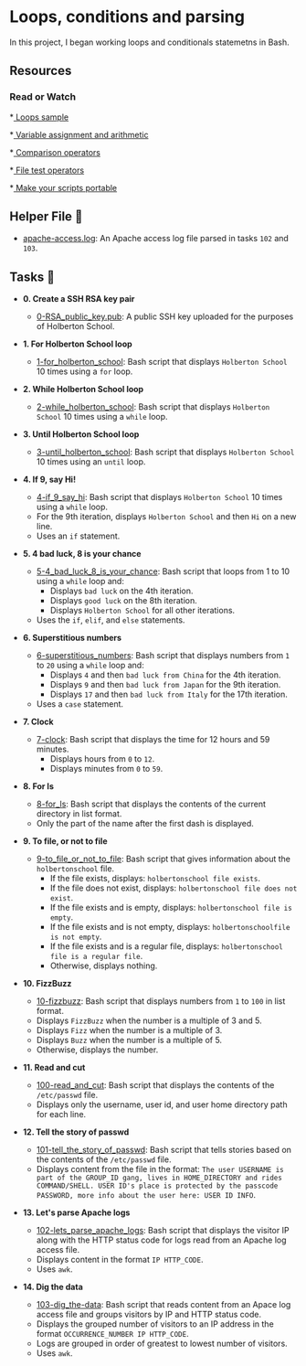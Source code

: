 # Loops, conditions and parsing

In this project, I began working loops and conditionals statemetns in Bash.

## Resources
### Read or Watch

*<a href ="https://tldp.org/LDP/Bash-Beginners-Guide/html/sect_09_01.html"> Loops sample </a> <br>

*<a href ="https://tldp.org/LDP/abs/html/ops.html"> Variable assignment and arithmetic </a> <br>

*<a href ="https://tldp.org/LDP/abs/html/comparison-ops.html"> Comparison operators  </a> <br>

*<a href ="https://tldp.org/LDP/abs/html/fto.html"> File test operators </a> <br>

*<a href ="https://www.cyberciti.biz/tips/finding-bash-perl-python-portably-using-env.html"> Make your scripts portable  </a>


## Helper File :raised_hands:

* [apache-access.log](./apache-access.log): An Apache access log file parsed in
tasks `102` and `103`.

## Tasks :page_with_curl:

* **0. Create a SSH RSA key pair**
  * [0-RSA_public_key.pub](./0-RSA_public_key.pub): A public SSH key uploaded for the
  purposes of Holberton School.

* **1. For Holberton School loop**
  * [1-for_holberton_school](./1-for_holberton_school): Bash script that displays
  `Holberton School` 10 times using a `for` loop.

* **2. While Holberton School loop**
  * [2-while_holberton_school](./2-while_holberton_school): Bash script that
  displays `Holberton School` 10 times using a `while` loop.

* **3. Until Holberton School loop**
  * [3-until_holberton_school](./3-until_holberton_school): Bash script that displays
  `Holberton School` 10 times using an `until` loop.

* **4. If 9, say Hi!**
  * [4-if_9_say_hi](./4-if_9_say_hi): Bash script that displays `Holberton School`
  10 times using a `while` loop.
  * For the 9th iteration, displays `Holberton School` and then `Hi` on a
  new line.
  * Uses an `if` statement.

* **5. 4 bad luck, 8 is your chance**
  * [5-4_bad_luck_8_is_your_chance](./5-4_bad_luck_8_is_your_chance): Bash script that loops
  from 1 to 10 using a `while` loop and:
    * Displays `bad luck` on the 4th iteration.
    * Displays `good luck` on the 8th iteration.
    * Displays `Holberton School` for all other iterations.
  * Uses the `if`, `elif`, and `else` statements.

* **6. Superstitious numbers**
  * [6-superstitious_numbers](./6-superstitious_numbers): Bash script that displays
  numbers from `1` to `20` using a `while` loop and:
    * Displays `4` and then `bad luck from China` for the 4th iteration.
    * Displays `9` and then `bad luck from Japan` for the 9th iteration.
    * Displays `17` and then `bad luck from Italy` for the 17th iteration.
  * Uses a `case` statement.

* **7. Clock**
  * [7-clock](./7-clock): Bash script that displays the time for 12 hours and 59 minutes.
    * Displays hours from `0` to `12`.
    * Displays minutes from `0` to `59`.

* **8. For ls**
  * [8-for_ls](./8-for_ls): Bash script that displays the contents of the current directory
  in list format.
  * Only the part of the name after the first dash is displayed.

* **9. To file, or not to file**
  * [9-to_file_or_not_to_file](./9-to_file_or_not_to_file): Bash script that gives information
  about the `holbertonschool` file.
    * If the file exists, displays: `holbertonschool file exists`.
    * If the file does not exist, displays: `holbertonschool file does not exist`.
    * If the file exists and is empty, displays: `holbertonschool file is empty`.
    * If the file exists and is not empty, displays: `holbertonschoolfile is not
    empty`.
    * If the file exists and is a regular file, displays: `holbertonschool file
    is a regular file`.
    * Otherwise, displays nothing.

* **10. FizzBuzz**
  * [10-fizzbuzz](./10-fizzbuzz): Bash script that displays numbers from
  `1` to `100` in list format.
  * Displays `FizzBuzz` when the number is a multiple of 3 and 5.
  * Displays `Fizz` when the number is a multiple of 3.
  * Displays `Buzz` when the number is a multiple of 5.
  * Otherwise, displays the number.

* **11. Read and cut**
  * [100-read_and_cut](./100-read_and_cut): Bash script that displays the contents of the
  `/etc/passwd` file.
  * Displays only the username, user id, and user home directory path for each line.

* **12. Tell the story of passwd**
  * [101-tell_the_story_of_passwd](./101-tell_the_story_of_passwd): Bash script that
  tells stories based on the contents of the `/etc/passwd` file.
  * Displays content from the file in the format: `The user USERNAME is part of
  the GROUP_ID gang, lives in HOME_DIRECTORY and rides COMMAND/SHELL. USER ID's
  place is protected by the passcode PASSWORD, more info about the user here: USER ID INFO`.

* **13. Let's parse Apache logs**
  * [102-lets_parse_apache_logs](./102-lets_parse_apache_logs): Bash script that displays
  the visitor IP along with the HTTP status code for logs read from an Apache log access file.
  * Displays content in the format `IP HTTP_CODE`.
  * Uses `awk`.

* **14. Dig the data**
  * [103-dig_the-data](./103-dig_the-data): Bash script that reads content from an
  Apace log access file and groups visitors by IP and HTTP status code.
  * Displays the grouped number of visitors to an IP address in the format
  `OCCURRENCE_NUMBER IP HTTP_CODE`.
  * Logs are grouped in order of greatest to lowest number of visitors.
  * Uses `awk`.
